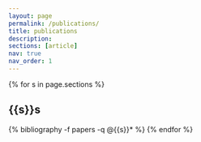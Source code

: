 ```yaml
---
layout: page
permalink: /publications/
title: publications
description:
sections: [article]
nav: true
nav_order: 1
---
```

<div class="publications">
{% for s in page.sections %}
  <h2 class="year">{{s}}s</h2>
  {% bibliography -f papers -q @{{s}}* %}
{% endfor %}
</div>

